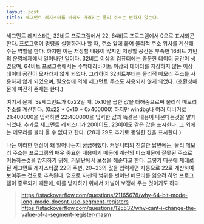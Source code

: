 ```yaml
---
layout: post
title: 세그먼트 레지스터를 바꿔도 가리키는 물리 주소는 변하지 않는다.
---
```



세그먼트 레지스터는 32비트 프로그램에서 22, 64비트 프로그램에서 0으로 표시되곤 한다. 프로그램이 명령을 실행하거나 할 때, 주소 앞에 붙어 물리적 주소 위치를 계산해주는 역할을 한다.
하지만 이는 저장할 내용이 많지만 저장할 공간은 부족한 16비트 기반의 운영체제에서 일어나던 일이다. 32비트 이상의 컴퓨터에는 충분한 데이터 공간이 생겼으며, 64비트 프로그램에서는 수백테라바이트 이상의 데이터를 저장하지 않는 이상 데이터 공간이 모자라지 않게 되었다.
그리하여 32비트부터는 물리적 메모리 주소를 사용하지 않게 되었으며, 필요성에 의해 세그먼트 주소도 사용되지 않게 되었다. (호환성때문에 여전히 존재는 한다.)

여기서 문제. Ss세그먼트가 0x22일 때, 0x10을 곱한 값을 더해줌으로써 물리적 메모리 주소를 계산한다.
(0x22 * 0x10 + 0x400000)
하지만 windbg나 여러 디버거로 21:400000을 입력하면 22:400000을 입력한 값과 똑같은 내용이 나온다는것을 알게 되었다.
추가로 세그먼트 레지스터가 20이어도, 23이어도 같은 값을 표시한다. 그 외에는 메모리를 불러 올 수 없다고 한다. (28과 29도 추가로 동일한 값을 표시한다.)

나는 이러한 현상이 왜 일어나는지 궁금해했다.
커뮤니티의 친절한 답변에는, 물리 메모리 주소는 프로그램의 매우 중요한 내용이기 때문에 계산의 미스때문에 잘못된 주소로 이동하는것을 방지하기 위해, 커널단에서 보정을 해준다고 한다.
그렇기 때문에 제대로 된 세그먼트 레지스터값 22의 주변, 20~23의 값을 입력하면 자동으로 22로 계산하여 보여주는 것으로 추측된다.
덤으로 자신의 범위를 벗어난 메모리를 읽으려 하면 프로그램이 종료되기 때문에, 이를 방지하기 위해서 커널이 보정해 주는 것이기도 하다.


><https://stackoverflow.com/questions/21165678/why-64-bit-mode-long-mode-doesnt-use-segment-registers>
><https://stackoverflow.com/questions/125532/why-cant-i-change-the-value-of-a-segment-register-masm>